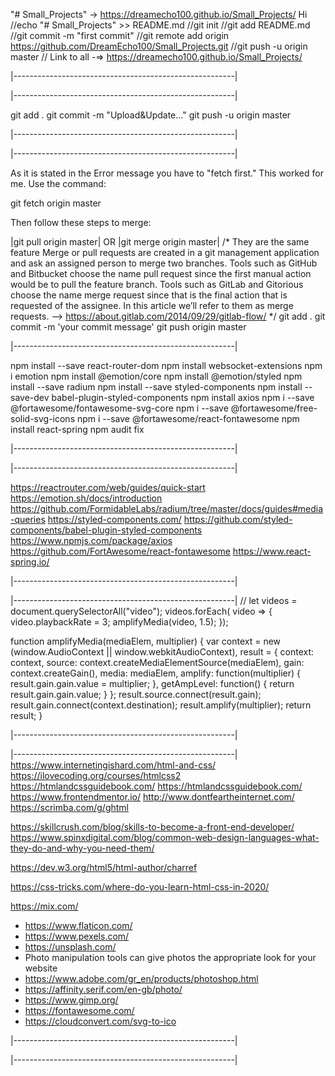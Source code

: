 "# Small_Projects" -> https://dreamecho100.github.io/Small_Projects/
Hi 
//echo "# Small_Projects" >> README.md
//git init
//git add README.md
//git commit -m "first commit"
//git remote add origin https://github.com/DreamEcho100/Small_Projects.git
//git push -u origin master
// Link to all -=> https://dreamecho100.github.io/Small_Projects/

|-------------------------------------------------------|

|-------------------------------------------------------|

git add .
git commit -m "Upload&Update..."
git push -u origin master

|-------------------------------------------------------|

|-------------------------------------------------------|

As it is stated in the Error message you have to "fetch first." This worked for me. Use the command:

git fetch origin master

Then follow these steps to merge:

|git pull origin master| OR |git merge origin master|
/*
They are the same feature
Merge or pull requests are created in a git management application and ask an assigned person to merge two branches. Tools such as GitHub and Bitbucket choose the name pull request since the first manual action would be to pull the feature branch. Tools such as GitLab and Gitorious choose the name merge request since that is the final action that is requested of the assignee. In this article we’ll refer to them as merge requests.
--> https://about.gitlab.com/2014/09/29/gitlab-flow/
*/
git add .
git commit -m 'your commit message'
git push origin master

|-------------------------------------------------------|

npm install --save react-router-dom
npm install websocket-extensions
npm i emotion
npm install @emotion/core
npm install @emotion/styled
npm install --save radium
npm install --save styled-components
npm install --save-dev babel-plugin-styled-components
npm install axios
npm i --save @fortawesome/fontawesome-svg-core
npm i --save @fortawesome/free-solid-svg-icons
npm i --save @fortawesome/react-fontawesome
npm install react-spring
npm audit fix

|-------------------------------------------------------|


|-------------------------------------------------------|

https://reactrouter.com/web/guides/quick-start
https://emotion.sh/docs/introduction
https://github.com/FormidableLabs/radium/tree/master/docs/guides#media-queries
https://styled-components.com/
https://github.com/styled-components/babel-plugin-styled-components
https://www.npmjs.com/package/axios
https://github.com/FortAwesome/react-fontawesome
https://www.react-spring.io/

|-------------------------------------------------------|

|-------------------------------------------------------|
//
let videos = document.querySelectorAll("video");
videos.forEach( video => {
    video.playbackRate = 3;
    amplifyMedia(video, 1.5);
});

function amplifyMedia(mediaElem, multiplier) {
  var context = new (window.AudioContext || window.webkitAudioContext),
      result = {
        context: context,
        source: context.createMediaElementSource(mediaElem),
        gain: context.createGain(),
        media: mediaElem,
        amplify: function(multiplier) { result.gain.gain.value = multiplier; },
        getAmpLevel: function() { return result.gain.gain.value; }
      };
  result.source.connect(result.gain);
  result.gain.connect(context.destination);
  result.amplify(multiplier);
  return result;
}

|-------------------------------------------------------|

|-------------------------------------------------------|
https://www.internetingishard.com/html-and-css/
https://ilovecoding.org/courses/htmlcss2
https://htmlandcssguidebook.com/
https://htmlandcssguidebook.com/
https://www.frontendmentor.io/
http://www.dontfeartheinternet.com/
https://scrimba.com/g/ghtml

https://skillcrush.com/blog/skills-to-become-a-front-end-developer/
https://www.spinxdigital.com/blog/common-web-design-languages-what-they-do-and-why-you-need-them/

https://dev.w3.org/html5/html-author/charref








https://css-tricks.com/where-do-you-learn-html-css-in-2020/


https://mix.com/

- https://www.flaticon.com/
- https://www.pexels.com/
- https://unsplash.com/
- Photo manipulation tools can give photos the appropriate look for your website
- https://www.adobe.com/gr_en/products/photoshop.html
- https://affinity.serif.com/en-gb/photo/
- https://www.gimp.org/
- https://fontawesome.com/
- https://cloudconvert.com/svg-to-ico


|-------------------------------------------------------|

|-------------------------------------------------------|